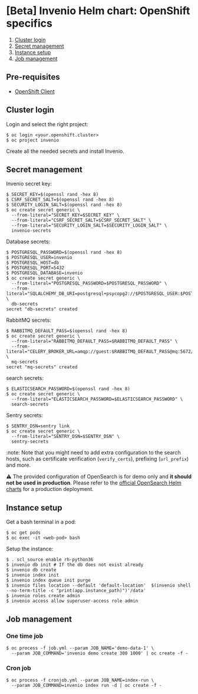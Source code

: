# [Beta] Invenio Helm chart: OpenShift specifics

1. [Cluster login](#cluster-login)
2. [Secret management](#secret-management)
3. [Instance setup](#instance-setup)
4. [Job management](#job-management)

## Pre-requisites

- [OpenShift Client](https://docs.openshift.com/container-platform/latest/cli_reference/openshift_cli/getting-started-cli.html#cli-installing-cli_cli-developer-commands)

## Cluster login

Login and select the right project:

```console
$ oc login <your.openshift.cluster>
$ oc project invenio
```

Create all the needed secrets and install Invenio.

## Secret management

Invenio secret key:

```console
$ SECRET_KEY=$(openssl rand -hex 8)
$ CSRF_SECRET_SALT=$(openssl rand -hex 8)
$ SECURITY_LOGIN_SALT=$(openssl rand -hex 8)
$ oc create secret generic \
  --from-literal="SECRET_KEY=$SECRET_KEY" \
  --from-literal="CSRF_SECRET_SALT=$CSRF_SECRET_SALT" \
  --from-literal="SECURITY_LOGIN_SALT=$SECURITY_LOGIN_SALT" \
  invenio-secrets
```

Database secrets:

```console
$ POSTGRESQL_PASSWORD=$(openssl rand -hex 8)
$ POSTGRESQL_USER=invenio
$ POSTGRESQL_HOST=db
$ POSTGRESQL_PORT=5432
$ POSTGRESQL_DATABASE=invenio
$ oc create secret generic \
  --from-literal="POSTGRESQL_PASSWORD=$POSTGRESQL_PASSWORD" \
  --from-literal="SQLALCHEMY_DB_URI=postgresql+psycopg2://$POSTGRESQL_USER:$POSTGRESQL_PASSWORD@$POSTGRESQL_HOST:$POSTGRESQL_PORT/$POSTGRESQL_DATABASE" \
  db-secrets
secret "db-secrets" created
```

RabbitMQ secrets:

```console
$ RABBITMQ_DEFAULT_PASS=$(openssl rand -hex 8)
$ oc create secret generic \
  --from-literal="RABBITMQ_DEFAULT_PASS=$RABBITMQ_DEFAULT_PASS" \
  --from-literal="CELERY_BROKER_URL=amqp://guest:$RABBITMQ_DEFAULT_PASS@mq:5672/" \
  mq-secrets
secret "mq-secrets" created
```

search secrets:

```console
$ ELASTICSEARCH_PASSWORD=$(openssl rand -hex 8)
$ oc create secret generic \
  --from-literal="ELASTICSEARCH_PASSWORD=$ELASTICSEARCH_PASSWORD" \
  search-secrets
```

Sentry secrets:

```console
$ SENTRY_DSN=sentry link
$ oc create secret generic \
  --from-literal="SENTRY_DSN=$SENTRY_DSN" \
  sentry-secrets
```

:note: Note that you might need to add extra configuration to the
search hosts, such as certificate verification (`verify_certs`),
prefixing (`url_prefix`) and more.

:warning: The provided configuration of OpenSearch is for demo only and **it should
not be used in production**. Please refer to the [official OpenSearch Helm charts](https://opensearch.org/docs/latest/opensearch/install/helm/) for a production deployment.

## Instance setup

Get a bash terminal in a pod:

```console
$ oc get pods
$ oc exec -it <web-pod> bash
```

Setup the instance:

``` console
$ . scl_source enable rh-python36
$ invenio db init # If the db does not exist already
$ invenio db create
$ invenio index init
$ invenio index queue init purge
$ invenio files location --default 'default-location'  $(invenio shell --no-term-title -c "print(app.instance_path)")'/data'
$ invenio roles create admin
$ invenio access allow superuser-access role admin
```

## Job management

### One time job

``` console
$ oc process -f job.yml --param JOB_NAME='demo-data-1' \
  --param JOB_COMMAND='invenio demo create 300 1000' | oc create -f -
```

### Cron job

``` console
$ oc process -f cronjob.yml --param JOB_NAME=index-run \
  --param JOB_COMMAND=invenio index run -d | oc create -f -
```
